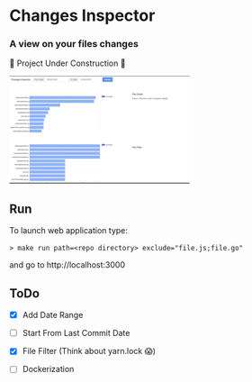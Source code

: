 # Changes Inspector
### A view on your files changes

:construction: Project Under Construction :construction:

![Screenshot](https://github.com/giodiblasi/ChangeInspector/blob/master/screenshots/ChangeInspector.gif)

## Run
To launch web application type:
```
> make run path=<repo directory> exclude="file.js;file.go"
```
and go to http://localhost:3000

## ToDo
- [x] Add Date Range 
- [ ] Start From Last Commit Date
- [x] File Filter (Think about yarn.lock :scream:)
- [ ] Dockerization

